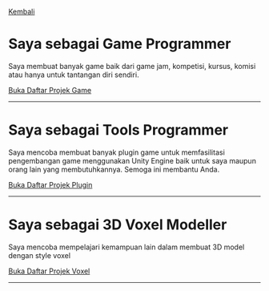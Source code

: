 [Kembali](../)

# Saya sebagai Game Programmer

Saya membuat banyak game baik dari game jam, kompetisi, kursus, komisi atau hanya untuk tantangan diri sendiri.

[Buka Daftar Projek Game](/game-portfolio/game-project)

***

# Saya sebagai Tools Programmer
Saya mencoba membuat banyak plugin game untuk memfasilitasi pengembangan game menggunakan Unity Engine baik untuk saya maupun orang lain yang membutuhkannya. Semoga ini membantu Anda.

[Buka Daftar Projek Plugin](/game-portfolio/game-lib)

***

# Saya sebagai 3D Voxel Modeller
Saya mencoba mempelajari kemampuan lain dalam membuat 3D model dengan style voxel

[Buka Daftar Projek Voxel](/game-portfolio/voxel-project)

***